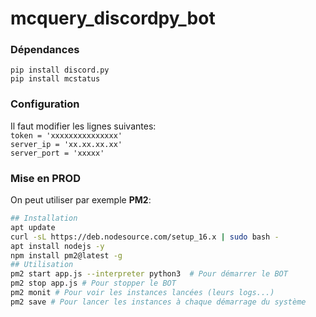 # mcquery_discordpy_bot

### Dépendances
`pip install discord.py`<br>
`pip install mcstatus`

### Configuration
Il faut modifier les lignes suivantes:<br>
`token = 'xxxxxxxxxxxxxxx'`<br>
`server_ip = 'xx.xx.xx.xx'`<br>
`server_port = 'xxxxx'`

### Mise en PROD
On peut utiliser par exemple **PM2**:
```bash
## Installation
apt update
curl -sL https://deb.nodesource.com/setup_16.x | sudo bash -
apt install nodejs -y
npm install pm2@latest -g
## Utilisation
pm2 start app.js --interpreter python3  # Pour démarrer le BOT
pm2 stop app.js # Pour stopper le BOT
pm2 monit # Pour voir les instances lancées (leurs logs...)
pm2 save # Pour lancer les instances à chaque démarrage du système
```
